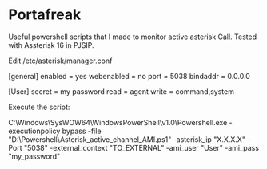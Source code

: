 # Portafreak
Useful powershell scripts that I made to monitor active asterisk Call.
Tested with Assterisk 16 in PJSIP.

Edit /etc/asterisk/manager.conf

[general]
enabled = yes
webenabled = no
port = 5038
bindaddr = 0.0.0.0

[User]
secret = my password
read = agent
write = command,system

Execute the script:

C:\Windows\SysWOW64\WindowsPowerShell\v1.0\Powershell.exe -executionpolicy bypass -file "D:\Powershell\Asterisk_active_channel_AMI.ps1" -asterisk_ip "X.X.X.X" -Port "5038" -external_context "TO_EXTERNAL" -ami_user "User" -ami_pass "my_password"

